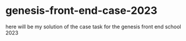 # genesis-front-end-case-2023
here will be my solution of the case task for the genesis front end school 2023
